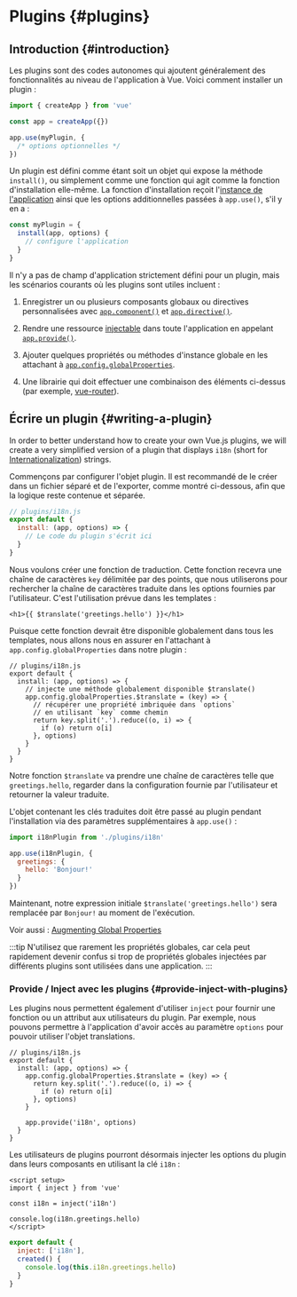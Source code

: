 ﻿# Plugins {#plugins}

## Introduction {#introduction}

Les plugins sont des codes autonomes qui ajoutent généralement des fonctionnalités au niveau de l'application à Vue. Voici comment installer un plugin :

```js
import { createApp } from 'vue'

const app = createApp({})

app.use(myPlugin, {
  /* options optionnelles */
})
```

Un plugin est défini comme étant soit un objet qui expose la méthode `install()`, ou simplement comme une fonction qui agit comme la fonction d'installation elle-même. La fonction d'installation reçoit l'[instance de l'application](/api/application.html) ainsi que les options additionnelles passées à `app.use()`, s'il y en a :

```js
const myPlugin = {
  install(app, options) {
    // configure l'application
  }
}
```

Il n'y a pas de champ d'application strictement défini pour un plugin, mais les scénarios courants où les plugins sont utiles incluent :

1. Enregistrer un ou plusieurs composants globaux ou directives personnalisées avec [`app.component()`](/api/application.html#app-component) et [`app.directive()`](/api/application.html#app-directive).

2. Rendre une ressource [injectable](/guide/components/provide-inject.html) dans toute l'application en appelant [`app.provide()`](/api/application.html#app-provide).

3. Ajouter quelques propriétés ou méthodes d'instance globale en les attachant à [`app.config.globalProperties`](/api/application.html#app-config-globalproperties).

4. Une librairie qui doit effectuer une combinaison des éléments ci-dessus (par exemple, [vue-router](https://github.com/vuejs/vue-router-next)).

## Écrire un plugin {#writing-a-plugin}

In order to better understand how to create your own Vue.js plugins, we will create a very simplified version of a plugin that displays `i18n` (short for [Internationalization](https://en.wikipedia.org/wiki/Internationalization_and_localization)) strings.

Commençons par configurer l'objet plugin. Il est recommandé de le créer dans un fichier séparé et de l'exporter, comme montré ci-dessous, afin que la logique reste contenue et séparée.

```js
// plugins/i18n.js
export default {
  install: (app, options) => {
    // Le code du plugin s'écrit ici
  }
}
```

Nous voulons créer une fonction de traduction. Cette fonction recevra une chaîne de caractères `key` délimitée par des points, que nous utiliserons pour rechercher la chaîne de caractères traduite dans les options fournies par l'utilisateur. C'est l'utilisation prévue dans les templates :

```vue-html
<h1>{{ $translate('greetings.hello') }}</h1>
```

Puisque cette fonction devrait être disponible globalement dans tous les templates, nous allons nous en assurer en l'attachant à `app.config.globalProperties` dans notre plugin :

```js{4-11}
// plugins/i18n.js
export default {
  install: (app, options) => {
    // injecte une méthode globalement disponible $translate()
    app.config.globalProperties.$translate = (key) => {
      // récupérer une propriété imbriquée dans `options`
      // en utilisant `key` comme chemin
      return key.split('.').reduce((o, i) => {
        if (o) return o[i]
      }, options)
    }
  }
}
```

Notre fonction `$translate` va prendre une chaîne de caractères telle que `greetings.hello`, regarder dans la configuration fournie par l'utilisateur et retourner la valeur traduite.

L'objet contenant les clés traduites doit être passé au plugin pendant l'installation via des paramètres supplémentaires à `app.use()` :

```js
import i18nPlugin from './plugins/i18n'

app.use(i18nPlugin, {
  greetings: {
    hello: 'Bonjour!'
  }
})
```

Maintenant, notre expression initiale `$translate('greetings.hello')` sera remplacée par `Bonjour!` au moment de l'exécution.

Voir aussi : [Augmenting Global Properties](/guide/typescript/options-api.html#augmenting-global-properties) <sup class="vt-badge ts" />

:::tip
N'utilisez que rarement les propriétés globales, car cela peut rapidement devenir confus si trop de propriétés globales injectées par différents plugins sont utilisées dans une application.
:::

### Provide / Inject avec les plugins {#provide-inject-with-plugins}

Les plugins nous permettent également d'utiliser `inject` pour fournir une fonction ou un attribut aux utilisateurs du plugin. Par exemple, nous pouvons permettre à l'application d'avoir accès au paramètre `options` pour pouvoir utiliser l'objet translations.

```js{10}
// plugins/i18n.js
export default {
  install: (app, options) => {
    app.config.globalProperties.$translate = (key) => {
      return key.split('.').reduce((o, i) => {
        if (o) return o[i]
      }, options)
    }

    app.provide('i18n', options)
  }
}
```

Les utilisateurs de plugins pourront désormais injecter les options du plugin dans leurs composants en utilisant la clé `i18n` :

<div class="composition-api">

```vue
<script setup>
import { inject } from 'vue'

const i18n = inject('i18n')

console.log(i18n.greetings.hello)
</script>
```

</div>
<div class="options-api">

```js
export default {
  inject: ['i18n'],
  created() {
    console.log(this.i18n.greetings.hello)
  }
}
```

</div>
